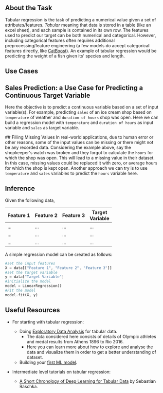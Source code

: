 ## About the Task

Tabular regression is the task of predicting a numerical value given a set of attributes/features. *Tabular* meaning that data is stored in a table (like an excel sheet), and each sample is contained in its own row. The features used to predict our target can be both numerical and categorical. However, including categorical features often requires additional preprocessing/feature engineering (a few models do accept categorical features directly, like [CatBoost](https://catboost.ai/)). An example of tabular regression would be predicting the weight of a fish given its' species and length.

## Use Cases

## Sales Prediction: a Use Case for Predicting a Continuous Target Variable 
  Here the objective is to predict a continuous variable based on a set of input variable(s). For example, predicting `sales` of an ice cream shop based on `temperature` of weather and `duration of hours` shop was open. Here we can build a regression model with `temperature` and `duration of hours` as input variable and `sales` as target variable.

## Filling Missing Values
 In real-world applications, due to human error or other reasons, some of the input values can be missing or there might not be any recorded data. Considering the example above, say the shopkeeper's watch was broken and they forgot to calculate the `hours` for which the shop was open. This will lead to a missing value in their dataset. In this case, missing values could be replaced it with zero, or average hours for which the shop is kept open. Another approach we can try is to use `temperature` and `sales` variables to predict the `hours` variable here.



## Inference

Given the following data,

| Feature 1 | Feature 2 | Feature 3 | Target<br>Variable |
|---|---|---|---|
| ... |...  |...  |... |
| ... | ... | ... | ... |
| ... | ... | ... | ... |

A simple regression model can be created as follows:

```python
#set the input features
X = data[["Feature 1", "Feature 2", "Feature 3"]]
#set the target variable
y = data["Target Variable"]
#initialize the model
model = LinearRegression()
#Fit the model
model.fit(X, y)
```


## Useful Resources

- For starting with tabular regression:
    - Doing [Exploratory Data Analysis](https://neptune.ai/blog/exploratory-data-analysis-for-tabular-data) for tabular data. 
      - The data considered here consists of details of Olympic athletes and medal results from Athens 1896 to Rio 2016. 
      - Here you can learn more about how to explore and analyse the data and visualize them in order to get a better understanding of dataset.
    - Building your [first ML model](https://www.kaggle.com/code/dansbecker/your-first-machine-learning-model).

- Intermediate level tutorials on tabular regression:
    - [A Short Chronology of Deep Learning for Tabular Data](https://sebastianraschka.com/blog/2022/deep-learning-for-tabular-data.html) by Sebastian Raschka.

